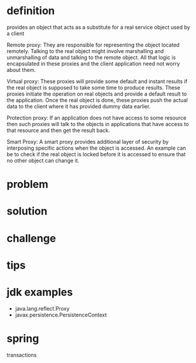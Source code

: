 # definition
provides an object that acts as a substitute for a real service object used by a client

Remote proxy:
They are responsible for representing the object located remotely. 
Talking to the real object might involve marshalling and unmarshalling of data and talking to the remote object. 
All that logic is encapsulated in these proxies and the client application need not worry about them.

Virtual proxy:
These proxies will provide some default and instant results if the real object is supposed to take some time 
to produce results. These proxies initiate the operation on real objects and provide a default result to the 
application. Once the real object is done, these proxies push the actual data to the client where it has 
provided dummy data earlier.

Protection proxy:
If an application does not have access to some resource then such proxies will talk to the objects in 
applications that have access to that resource and then get the result back.

Smart Proxy:
A smart proxy provides additional layer of security by interposing specific actions when the object is accessed. 
An example can be to check if the real object is locked before it is accessed to ensure that no other object can change it.

# problem

# solution

# challenge

# tips

# jdk examples
- java.lang.reflect.Proxy
- javax.persistence.PersistenceContext

# spring
transactions